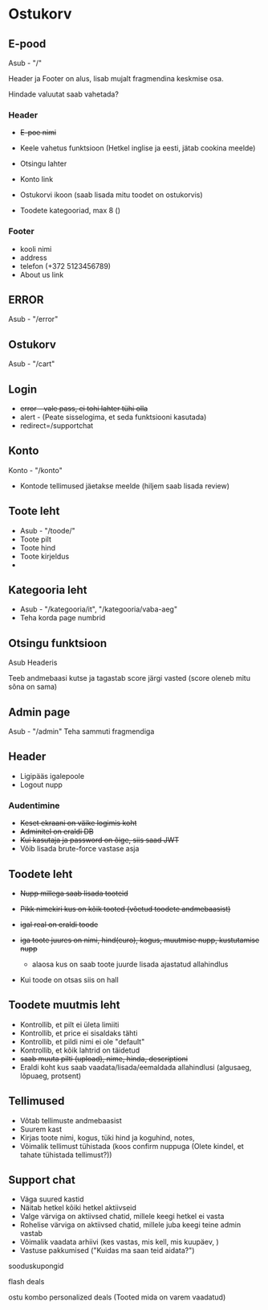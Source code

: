 # Ostukorv

## E-pood

Asub - "/"

Header ja Footer on alus, lisab mujalt fragmendina keskmise osa.

Hindade valuutat saab vahetada?

### Header

 - ~~E-poe nimi~~
 - Keele vahetus funktsioon (Hetkel inglise ja eesti, jätab cookina meelde)
 - Otsingu lahter
 - Konto link
 - Ostukorvi ikoon (saab lisada mitu toodet on ostukorvis)

 - Toodete kategooriad, max 8 ()

### Footer

 - kooli nimi
 - address
 - telefon (+372 5123456789)
 - About us link

## ERROR

Asub - "/error"

## Ostukorv

Asub - "/cart"

## Login

 - ~~error - vale pass, ei tohi lahter tühi olla~~
 - alert - (Peate sisselogima, et seda funktsiooni kasutada)
 - redirect=/supportchat

## Konto

Konto - "/konto"

 - Kontode tellimused jäetakse meelde (hiljem saab lisada review)

## Toote leht

 - Asub - "/toode/"
 - Toote pilt
 - Toote hind
 - Toote kirjeldus
 - 

## Kategooria leht

 - Asub - "/kategooria/it", "/kategooria/vaba-aeg"
 - Teha korda page numbrid

## Otsingu funktsioon

Asub Headeris

Teeb andmebaasi kutse ja tagastab score järgi vasted (score oleneb mitu sõna on sama)




## Admin page

Asub - "/admin"
Teha sammuti fragmendiga

## Header

 - Ligipääs igalepoole
 - Logout nupp

### Audentimine

 - ~~Keset ekraani on väike logimis koht~~
 - ~~Adminitel on eraldi DB~~
 - ~~Kui kasutaja ja password on õige, siis saad JWT~~
 - Võib lisada brute-force vastase asja

## Toodete leht
 - ~~Nupp millega saab lisada tooteid~~

 - ~~Pikk nimekiri kus on kõik tooted (võetud toodete andmebaasist)~~
 - ~~igal real on eraldi toode~~
 - ~~iga toote juures on nimi, hind(euro), kogus, muutmise nupp, kustutamise nupp~~
   - alaosa kus on saab toote juurde lisada ajastatud allahindlus
 - Kui toode on otsas siis on hall

## Toodete muutmis leht

 - Kontrollib, et pilt ei ületa limiiti
 - Kontrollib, et price ei sisaldaks tähti
 - Kontrollib, et pildi nimi ei ole "default"
 - Kontrollib, et kõik lahtrid on täidetud
 - ~~saab muuta pilti (upload), nime, hinda, descriptioni~~
 - Eraldi koht kus saab vaadata/lisada/eemaldada allahindlusi (algusaeg, lõpuaeg, protsent)

## Tellimused

 - Võtab tellimuste andmebaasist
 - Suurem kast
 - Kirjas toote nimi, kogus, tüki hind ja koguhind, notes, 
 - Võimalik tellimust tühistada (koos confirm nuppuga (Olete kindel, et tahate tühistada tellimust?))

## Support chat
 - Väga suured kastid
 - Näitab hetkel kõiki hetkel aktiivseid 
 - Valge värviga on aktiivsed chatid, millele keegi hetkel ei vasta
 - Rohelise värviga on aktiivsed chatid, millele juba keegi teine admin vastab
 - Võimalik vaadata arhiivi (kes vastas, mis kell, mis kuupäev, )
 - Vastuse pakkumised ("Kuidas ma saan teid aidata?")



sooduskupongid

flash deals

ostu kombo
personalized deals (Tooted mida on varem vaadatud)
